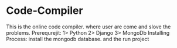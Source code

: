 # Code-Compiler
This is the online code compiler. where user are come and slove the problems.
Prerequrejit:
  1> Python
  2> Django
  3> MongoDb
Installing Process:
  install the mongodb database. and the run project
